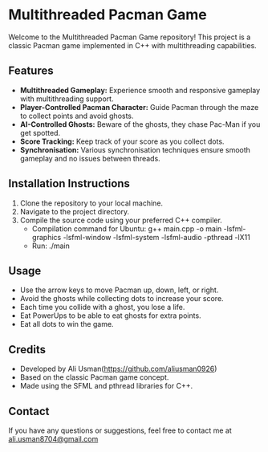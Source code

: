 # Multithreaded Pacman Game

Welcome to the Multithreaded Pacman Game repository! This project is a classic Pacman game implemented in C++ with multithreading capabilities.

## Features

- **Multithreaded Gameplay:** Experience smooth and responsive gameplay with multithreading support.
- **Player-Controlled Pacman Character:** Guide Pacman through the maze to collect points and avoid ghosts.
- **AI-Controlled Ghosts:** Beware of the ghosts, they chase Pac-Man if you get spotted.
- **Score Tracking:** Keep track of your score as you collect dots.
- **Synchronisation:** Various synchronisation techniques ensure smooth gameplay and no issues between threads. 

## Installation Instructions
1. Clone the repository to your local machine.
2. Navigate to the project directory.
3. Compile the source code using your preferred C++ compiler.
     - Compilation command for Ubuntu: g++ main.cpp -o main -lsfml-graphics -lsfml-window -lsfml-system -lsfml-audio -pthread -lX11
     - Run: ./main
  
## Usage

- Use the arrow keys to move Pacman up, down, left, or right.
- Avoid the ghosts while collecting dots to increase your score.
- Each time you collide with a ghost, you lose a life.
- Eat PowerUps to be able to eat ghosts for extra points.
- Eat all dots to win the game.

## Credits

- Developed by Ali Usman(https://github.com/aliusman0926)
- Based on the classic Pacman game concept.
- Made using the SFML and pthread libraries for C++.

## Contact

If you have any questions or suggestions, feel free to contact me at ali.usman8704@gmail.com
